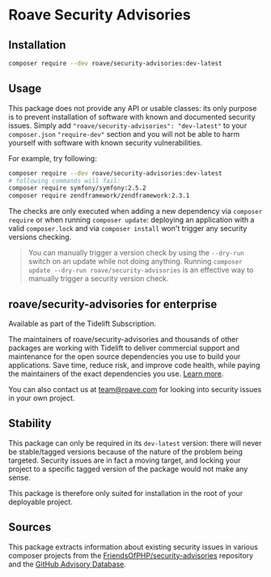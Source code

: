 # Roave Security Advisories

## Installation

```sh
composer require --dev roave/security-advisories:dev-latest
```

## Usage

This package does not provide any API or usable classes: its only purpose is to prevent installation of software
with known and documented security issues.
Simply add `"roave/security-advisories": "dev-latest"` to your `composer.json` `"require-dev"` section and you will
not be able to harm yourself with software with known security vulnerabilities.

For example, try following:

```sh
composer require --dev roave/security-advisories:dev-latest
# following commands will fail:
composer require symfony/symfony:2.5.2
composer require zendframework/zendframework:2.3.1 
```

The checks are only executed when adding a new dependency via `composer require` or when running `composer update`:
deploying an application with a valid `composer.lock` and via `composer install` won't trigger any security versions
checking.

 > You can manually trigger a version check by using the `--dry-run` switch on an update while not doing anything. Running `composer update --dry-run roave/security-advisories` is an effective way to manually trigger a security version check.

## roave/security-advisories for enterprise

Available as part of the Tidelift Subscription.

The maintainers of roave/security-advisories and thousands of other packages are working with Tidelift to deliver commercial support and maintenance for the open source dependencies you use to build your applications. Save time, reduce risk, and improve code health, while paying the maintainers of the exact dependencies you use. [Learn more](https://tidelift.com/subscription/pkg/packagist-roave-security-advisories?utm_source=packagist-roave-security-advisories&utm_medium=referral&utm_campaign=enterprise&utm_term=repo).

You can also contact us at team@roave.com for looking into security issues in your own project.

## Stability

This package can only be required in its `dev-latest` version: there will never be stable/tagged versions because of
the nature of the problem being targeted. Security issues are in fact a moving target, and locking your project to a 
specific tagged version of the package would not make any sense.

This package is therefore only suited for installation in the root of your deployable project.

## Sources

This package extracts information about existing security issues in various composer projects from 
the [FriendsOfPHP/security-advisories](https://github.com/FriendsOfPHP/security-advisories) repository and the [GitHub Advisory Database](https://github.com/advisories?query=ecosystem%3Acomposer).
